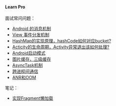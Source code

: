 #### Learn Pro 

面试常问问题：

- [Android 的消息机制](about%20notes/Android消息机制.md)
- [View 事件分发机制](about%20notes/View%20事件分发机制.md)
- [HashMap的实现原理，hashCode如何对应bucket?](about%20notes/HashMap的实现原理，hashCode如何对应bucket%3F.md)
- [Acticity的生命周期，Activity异常退出该如何处理?](about%20notes/Acticity的生命周期，Activity异常退出该如何处理%3F.md)
- [Android启动模式](about%20notes/Android启动模式.md)
- [图片缓存，三级缓存](about%20notes/图片缓存，三级缓存.md)
- [AsyncTask机制](about%20notes/AsyncTask机制.md)
- [跨进程间通信](about%20notes/跨进程间通信.md)
- [ANR和OOM](about%20notes/ANR和OOM.md)

笔记：

- [实现Fragment懒加载](about%20notes/Fragment懒加载.md)
